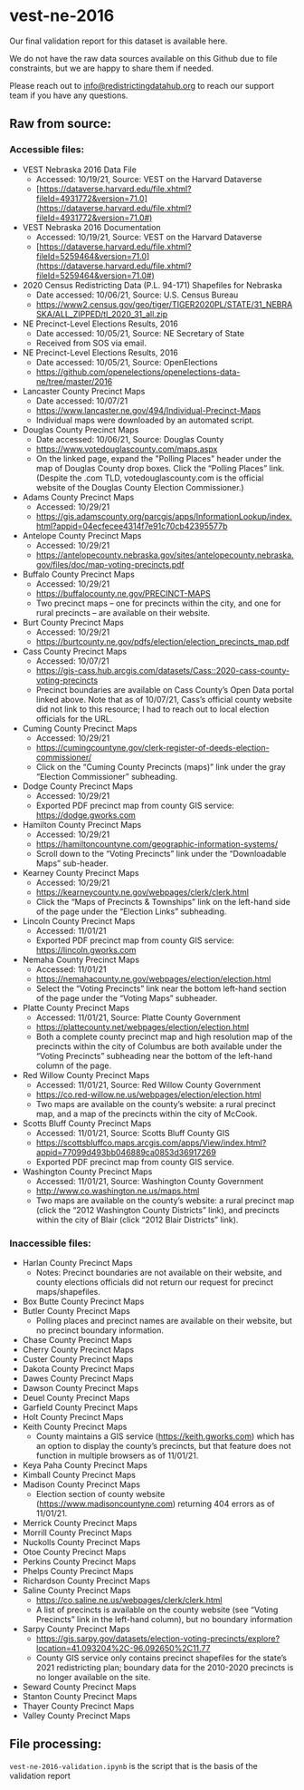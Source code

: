 # vest-ne-2016

Our final validation report for this dataset is available here.

We do not have the raw data sources available on this Github due to file constraints, but we are happy to share them if needed. 

Please reach out to info@redistrictingdatahub.org to reach our support team if you have any questions.

## Raw from source:

### Accessible files: 
- VEST Nebraska 2016 Data File
  - Accessed: 10/19/21, Source: VEST on the Harvard Dataverse
  - [https://dataverse.harvard.edu/file.xhtml?fileId=4931772&version=71.0](https://dataverse.harvard.edu/file.xhtml?fileId=4931772&version=71.0#) 
- VEST Nebraska 2016 Documentation
  - Accessed: 10/19/21, Source: VEST on the Harvard Dataverse
  - [https://dataverse.harvard.edu/file.xhtml?fileId=5259464&version=71.0](https://dataverse.harvard.edu/file.xhtml?fileId=5259464&version=71.0#)
- 2020 Census Redistricting Data (P.L. 94-171) Shapefiles for Nebraska
  - Date accessed: 10/06/21, Source: U.S. Census Bureau
  - https://www2.census.gov/geo/tiger/TIGER2020PL/STATE/31_NEBRASKA/ALL_ZIPPED/tl_2020_31_all.zip
- NE Precinct-Level Elections Results, 2016
  - Date accessed: 10/05/21, Source: NE Secretary of State
  - Received from SOS via email. 
- NE Precinct-Level Elections Results, 2016 
  - Date accessed: 10/05/21, Source: OpenElections
  - https://github.com/openelections/openelections-data-ne/tree/master/2016 
- Lancaster County Precinct Maps
  - Date accessed: 10/07/21
  - https://www.lancaster.ne.gov/494/Individual-Precinct-Maps
  - Individual maps were downloaded by an automated script. 
- Douglas County Precinct Maps
  - Date accessed: 10/06/21, Source: Douglas County
  - https://www.votedouglascounty.com/maps.aspx 
  - On the linked page, expand the "Polling Places" header under the map of Douglas County drop boxes. Click the “Polling Places” link. (Despite the .com TLD, votedouglascounty.com is the official website of the Douglas County Election Commissioner.)
- Adams County Precinct Maps
  - Accessed: 10/29/21
  - https://gis.adamscounty.org/parcgis/apps/InformationLookup/index.html?appid=04ecfecee4314f7e91c70cb42395577b 
- Antelope County Precinct Maps
  - Accessed: 10/29/21
  - https://antelopecounty.nebraska.gov/sites/antelopecounty.nebraska.gov/files/doc/map-voting-precincts.pdf 
- Buffalo County Precinct Maps
  - Accessed: 10/29/21
  - https://buffalocounty.ne.gov/PRECINCT-MAPS 
  - Two precinct maps – one for precincts within the city, and one for rural precincts – are available on their website.
- Burt County Precinct Maps
  - Accessed: 10/29/21 
  - https://burtcounty.ne.gov/pdfs/election/election_precincts_map.pdf 
- Cass County Precinct Maps
  - Accessed: 10/07/21
  - https://gis-cass.hub.arcgis.com/datasets/Cass::2020-cass-county-voting-precincts
  - Precinct boundaries are available on Cass County’s Open Data portal linked above. Note that as of 10/07/21, Cass’s official county website did not link to this resource; I had to reach out to local election officials for the URL. 
- Cuming County Precinct Maps
  - Accessed: 10/29/21
  - https://cumingcountyne.gov/clerk-register-of-deeds-election-commissioner/ 
  - Click on the “Cuming County Precincts (maps)” link under the gray “Election Commissioner” subheading.
- Dodge County Precinct Maps
  - Accessed: 10/29/21
  - Exported PDF precinct map from county GIS service: https://dodge.gworks.com 
- Hamilton County Precinct Maps
  - Accessed: 10/29/21
  - https://hamiltoncountyne.com/geographic-information-systems/
  - Scroll down to the “Voting Precincts” link under the “Downloadable Maps” sub-header.
- Kearney County Precinct Maps
  - Accessed: 10/29/21
  - https://kearneycounty.ne.gov/webpages/clerk/clerk.html 
  - Click the “Maps of Precincts & Townships” link on the left-hand side of the page under the “Election Links” subheading.
- Lincoln County Precinct Maps
  - Accessed: 11/01/21
  - Exported PDF precinct map from county GIS service: https://lincoln.gworks.com 
- Nemaha County Precinct Maps
  - Accessed: 11/01/21
  - https://nemahacounty.ne.gov/webpages/election/election.html 
  - Select the “Voting Precincts” link near the bottom left-hand section of the page under the “Voting Maps” subheader. 
- Platte County Precinct Maps
  - Accessed: 11/01/21, Source: Platte County Government
  - https://plattecounty.net/webpages/election/election.html 
  - Both a complete county precinct map and high resolution map of the precincts within the city of Columbus are both available under the “Voting Precincts” subheading near the bottom of the left-hand column of the page. 
- Red Willow County Precinct Maps
  - Accessed: 11/01/21, Source: Red Willow County Government
  - https://co.red-willow.ne.us/webpages/election/election.html 
  - Two maps are available on the county’s website: a rural precinct map, and a map of the precincts within the city of McCook.
- Scotts Bluff County Precinct Maps
  - Accessed: 11/01/21, Source: Scotts Bluff County GIS
  - https://scottsbluffco.maps.arcgis.com/apps/View/index.html?appid=77099d493bb046889ca0853d36917269  
  - Exported PDF precinct map from county GIS service.  
- Washington County Precinct Maps
  - Accessed: 11/01/21, Source: Washington County Government
  - http://www.co.washington.ne.us/maps.html 
  - Two maps are available on the county’s website: a rural precinct map (click the “2012 Washington County Districts” link), and precincts within the city of Blair (click “2012 Blair Districts” link).


### Inaccessible files: 
- Harlan County Precinct Maps
  - Notes: Precinct boundaries are not available on their website, and county elections officials did not return our request for precinct maps/shapefiles.  
- Box Butte County Precinct Maps
- Butler County Precinct Maps
  - Polling places and precinct names are available on their website, but no precinct boundary information. 
- Chase County Precinct Maps
- Cherry County Precinct Maps
- Custer County Precinct Maps
- Dakota County Precinct Maps
- Dawes County Precinct Maps
- Dawson County Precinct Maps
- Deuel County Precinct Maps
- Garfield County Precinct Maps
- Holt County Precinct Maps
- Keith County Precinct Maps
  - County maintains a GIS service (https://keith.gworks.com) which has an option to display the county’s precincts, but that feature does not function in multiple browsers as of 11/01/21. 
- Keya Paha County Precinct Maps
- Kimball County Precinct Maps
- Madison County Precinct Maps
  - Election section of county website (https://www.madisoncountyne.com) returning 404 errors as of 11/01/21. 
- Merrick County Precinct Maps
- Morrill County Precinct Maps 
- Nuckolls County Precinct Maps
- Otoe County Precinct Maps
- Perkins County Precinct Maps
- Phelps County Precinct Maps
- Richardson County Precinct Maps
- Saline County Precinct Maps
  - https://co.saline.ne.us/webpages/clerk/clerk.html
  - A list of precincts is available on the county website (see “Voting Precincts” link in the left-hand column), but no boundary information
- Sarpy County Precinct Maps
  - https://gis.sarpy.gov/datasets/election-voting-precincts/explore?location=41.093204%2C-96.092650%2C11.77 
  - County GIS service only contains precinct shapefiles for the state’s 2021 redistricting plan; boundary data for the 2010-2020 precincts is no longer available on the site.
- Seward County Precinct Maps
- Stanton County Precinct Maps
- Thayer County Precinct Maps
- Valley County Precinct Maps

## File processing:

`vest-ne-2016-validation.ipynb` is the script that is the basis of the validation report
